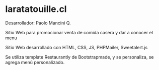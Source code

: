 # laratatouille.cl
Desarrollador: Paolo Mancini Q.

Sitio Web para promocionar venta de comida casera y dar a conocer el menu

Sitio Web desarrollado con HTML, CSS, JS, PHPMailer, Sweetalert.js

Se utiliza template Restaurantly de Bootstrapmade, y se personaliza, se agrega menú personalizado.


